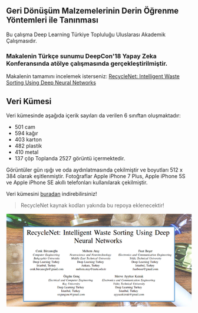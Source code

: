 ## Geri Dönüşüm Malzemelerinin Derin Öğrenme Yöntemleri ile Tanınması
Bu çalışma Deep Learning Türkiye Topluluğu Uluslarası Akademik Çalışmasıdır.

### Makalenin Türkçe sunumu DeepCon'18 Yapay Zeka Konferansında atölye çalışmasında gerçekleştirilmiştir.

Makalenin tamamını incelemek isterseniz: [RecycleNet: Intelligent Waste Sorting Using Deep Neural Networks](https://ieeexplore.ieee.org/document/8466276)

## Veri Kümesi
Veri kümesinde aşağıda içerik sayıları da verilen 6 sınıftan oluşmaktadır: 
* 501 cam
* 594 kağır
* 403 karton
* 482 plastik
* 410 metal
* 137 çöp
Toplanda 2527 görüntü içermektedir.

Görüntüler gün ışığı ve oda aydınlatmasında çekilmiştir ve boyutları 512 x 384 olarak eşitlenmiştir. Fotoğraflar Apple iPhone 7 Plus, Apple iPhone 5S ve Apple iPhone SE akıllı telefonları kullanılarak çekilmiştir.

Veri kümesini [buradan](https://drive.google.com/drive/folders/0B3P9oO5A3RvSUW9qTG11Ul83TEE) indirebilirsiniz!

> RecycleNet kaynak kodları yakında bu repoya eklenecektir!

<img align="right" src="RecycleNet.PNG">
